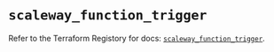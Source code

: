 # `scaleway_function_trigger`

Refer to the Terraform Registory for docs: [`scaleway_function_trigger`](https://registry.terraform.io/providers/scaleway/scaleway/2.21.0/docs/resources/function_trigger).

